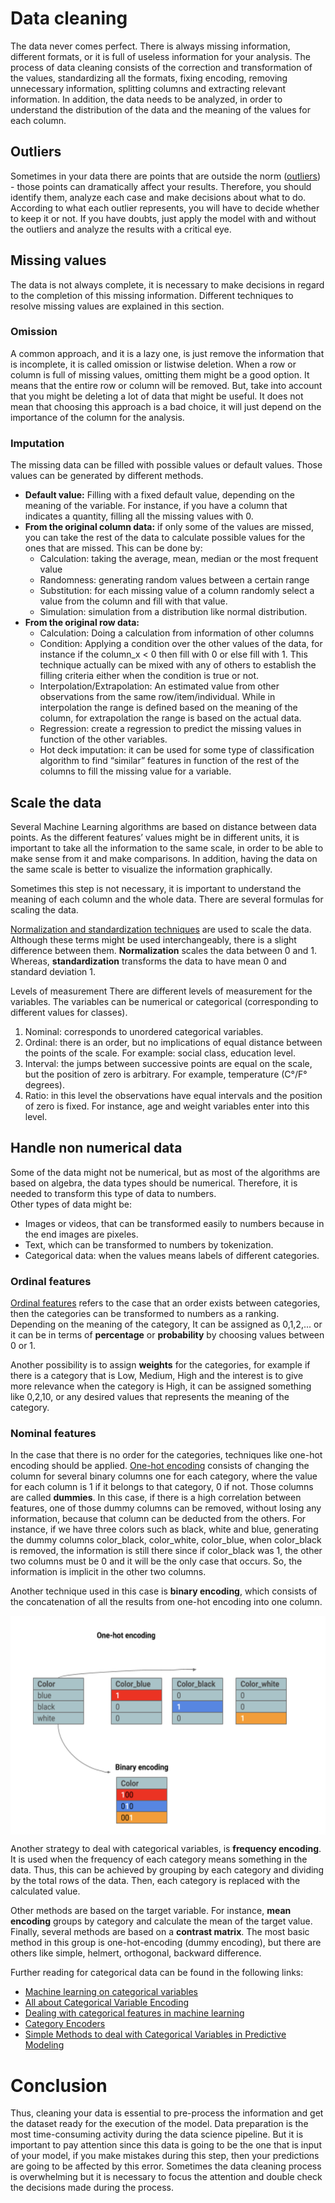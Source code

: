 # Data cleaning

The data never comes perfect. There is always missing information, different formats, or it is full of useless information for your analysis. The process of data cleaning consists of the correction and transformation of the values, standardizing all the formats, fixing encoding, removing unnecessary information, splitting columns and extracting relevant information. In addition, the data needs to be analyzed, in order to understand the distribution of the data and the meaning of the values for each column. 

## Outliers 

Sometimes in your data there are points that are outside the norm ([outliers](https://towardsdatascience.com/a-brief-overview-of-outlier-detection-techniques-1e0b2c19e561)) - those points can dramatically affect your results. Therefore, you should identify them, analyze each case and make decisions about what to do. According to what each outlier represents, you will have to decide whether to keep it or not. If you have doubts, just apply the model with and without the outliers and analyze the results with a critical eye. 

## Missing values
The data is not always complete, it is necessary to make decisions in regard to the completion of this missing information. Different techniques to resolve missing values are explained in this section. 

### Omission
A common approach, and it is a lazy one, is just remove the information that is incomplete, it is called omission or listwise deletion. When a row or column is full of missing values, omitting them might be a good option. It means that the entire row or column will be removed. But, take into account that you might be deleting a lot of data that might be useful. It does not mean that choosing this approach is a bad choice, it will just depend on the importance of the column for the analysis.

### Imputation
The missing data can be filled with possible values or default values. Those values can be generated by different methods. 

- **Default value:** Filling with a fixed default value, depending on the meaning of the variable. For instance, if you have a column that indicates a quantity, filling all the missing values with 0. 
- **From the original column data:** if only some of the values are missed, you can take the rest of the data to calculate possible values for the ones that are missed. This can be done by:
	- Calculation: taking the average, mean, median or the most frequent value
	- Randomness: generating random values between a certain range
	- Substitution: for each missing value of a column randomly select a value from the column and fill with that value.
	- Simulation:  simulation from a distribution like normal distribution. 
- **From the original row data:**
	- Calculation: Doing a calculation from information of other columns
	- Condition: Applying a condition over the other values of the data, for instance if the column_x < 0 then fill with 0 or else fill with 1. This technique actually can be mixed with any of others to establish the filling criteria either when the condition is true or not. 
	- Interpolation/Extrapolation: An estimated value from other observations from the same row/item/individual. While in interpolation the range is defined based on the meaning of the column, for extrapolation the range is based on the actual data.
	- Regression: create a regression to predict the missing values in function of the other variables.  
	- Hot deck imputation: it can be used for some type of classification algorithm to find “similar” features in function of the rest of the columns to fill the missing value for a variable.

## Scale the data
Several Machine Learning algorithms are based on distance between data points. As the different features’ values might be in different units, it is important to take all the information to the same scale, in order to be able to make sense from it and make comparisons. In addition, having the data on the same scale is better to visualize the information graphically. 

Sometimes this step is not necessary, it is important to understand the meaning of each column and the whole data. There are several formulas for scaling the data.
 
[Normalization and standardization techniques](https://towardsdatascience.com/normalization-vs-standardization-quantitative-analysis-a91e8a79cebf) are used to scale the data. Although these terms might be used interchangeably, there is a slight difference between them. **Normalization** scales the data between 0 and 1. Whereas, **standardization** transforms the data to have mean 0 and standard deviation 1. 

Levels of measurement
There are different levels of measurement for the variables. The variables can be numerical or categorical (corresponding to different values for classes).   

1. Nominal: corresponds to unordered categorical variables.  
2. Ordinal: there is an order, but no implications of equal distance between the points of the scale. For example: social class, education level.    
3. Interval: the jumps between successive points are equal on the scale, but the position of zero is arbitrary. For example, temperature (C°/F° degrees).   
4. Ratio: in this level the observations have equal intervals and the position of zero is fixed. For instance, age and weight variables enter into this level.   

## Handle non numerical data 
Some of the data might not be numerical, but as most of the algorithms are based on algebra, the data types should be numerical. Therefore, it is needed to transform this type of data to numbers.  
Other types of data might be:     

- Images or videos, that can be transformed easily to numbers because in the end images are pixeles.      
- Text, which can be transformed to numbers by tokenization.     
- Categorical data: when the values means labels of different categories.   


### Ordinal features

[Ordinal features](https://towardsdatascience.com/understanding-feature-engineering-part-2-categorical-data-f54324193e63) refers to the case that an order exists between categories, then the categories can be transformed to numbers as a ranking. Depending on the meaning of the category, It can be assigned as 0,1,2,... or it can be in terms of **percentage** or **probability** by choosing values between 0 or 1. 

Another possibility is to assign **weights** for the categories, for example if there is a category that is Low, Medium, High and the interest is to give more relevance when the category is High, it can be assigned something like 0,2,10, or any desired values that represents the meaning of the category. 

### Nominal features
In the case that there is no order for the categories, techniques like one-hot encoding should be applied. [One-hot encoding](https://towardsdatascience.com/understanding-feature-engineering-part-2-categorical-data-f54324193e63) consists of changing the column for several binary columns one for each category, where the value for each column is 1 if it belongs to that category, 0 if not. Those columns are called **dummies**. In this case, if there is a high correlation between features, one of those dummy columns can be removed, without losing any information, because that column can be deducted from the others. For instance, if we have three colors such as black, white and blue, generating the dummy columns color_black, color_white, color_blue, when color_black is removed, the information is still there since if color_black was 1, the other two columns must be 0 and it will be the only case that occurs. So, the information is implicit in the other two columns. 


Another technique used in this case is **binary encoding**, which consists of the concatenation of all the results from one-hot encoding into one column.

<img src="images/one_hot.jpg"
     alt="One Hot Encoding"
     width="550" height="350"
     align="middle"/>
     
Another strategy to deal with categorical variables, is **frequency encoding**. It is used when the frequency of each category means something in the data. Thus, this can be achieved by grouping by each category and dividing by the total rows of the data. Then, each category is replaced with the calculated value. 

Other methods are based on the target variable. For instance, **mean encoding** groups by category and calculate the mean of the target value. 
Finally, several methods are based on a **contrast matrix**. The most basic method in this group is one-hot-encoding (dummy encoding), but there are others like simple, helmert, orthogonal, backward difference. 


Further reading for categorical data can be found in the following links: 
    
- [Machine learning on categorical variables](https://towardsdatascience.com/machine-learning-on-categorical-variables-3b76ffe4a7cb)     
- [All about Categorical Variable Encoding](https://towardsdatascience.com/all-about-categorical-variable-encoding-305f3361fd02)   
- [Dealing with categorical features in machine learning](https://medium.com/hugo-ferreiras-blog/dealing-with-categorical-features-in-machine-learning-1bb70f07262d)    
- [Category Encoders](http://contrib.scikit-learn.org/categorical-encoding/)     
- [Simple Methods to deal with Categorical Variables in Predictive Modeling](https://www.analyticsvidhya.com/blog/2015/11/easy-methods-deal-categorical-variables-predictive-modeling/)   

# Conclusion
Thus, cleaning your data is essential to pre-process the information and get the dataset ready for the execution of the model. Data preparation is the most time-consuming activity during the data science pipeline. But it is important to pay attention since this data is going to be the one that is input of your model, if you make mistakes during this step, then your predictions are going to be affected by this error. Sometimes the data cleaning process is overwhelming but it is necessary to focus the attention and double check the decisions made during the process.  



